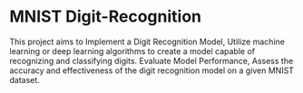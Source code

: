 # MNIST Digit-Recognition
This project aims to Implement a Digit Recognition Model, Utilize machine learning or deep learning algorithms to create a model capable of recognizing and classifying digits.
Evaluate Model Performance, Assess the accuracy and effectiveness of the digit recognition model on a given MNIST dataset.
